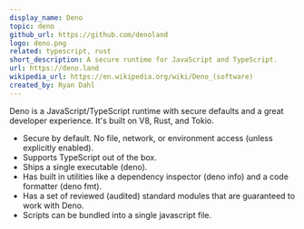 ```yaml
---
display_name: Deno
topic: deno
github_url: https://github.com/denoland
logo: deno.png
related: typescript, rust
short_description: A secure runtime for JavaScript and TypeScript.
url: https://deno.land
wikipedia_url: https://en.wikipedia.org/wiki/Deno_(software)
created_by: Ryan Dahl
---
```


Deno is a JavaScript/TypeScript runtime with secure defaults and a great
developer experience. It's built on V8, Rust, and Tokio.

- Secure by default. No file, network, or environment access (unless explicitly
  enabled).
- Supports TypeScript out of the box.
- Ships a single executable (deno).
- Has built in utilities like a dependency inspector (deno info) and a code
  formatter (deno fmt).
- Has a set of reviewed (audited) standard modules that are guaranteed to work
  with Deno.
- Scripts can be bundled into a single javascript file.
